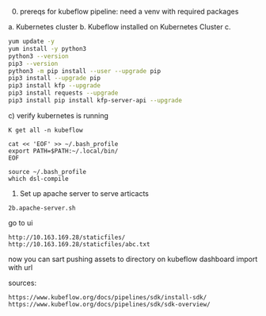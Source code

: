 0. prereqs for kubeflow pipeline: need a venv with required packages

a. Kubernetes cluster
b. Kubeflow installed on Kubernetes Cluster
c. 

```bash
yum update -y
yum install -y python3
python3 --version
pip3 --version
python3 -m pip install --user --upgrade pip
pip3 install --upgrade pip
pip3 install kfp --upgrade
pip3 install requests --upgrade
pip3 install pip install kfp-server-api --upgrade
```

c) verify kubernetes is running
```
K get all -n kubeflow
```
```
cat << 'EOF' >> ~/.bash_profile
export PATH=$PATH:~/.local/bin/
EOF

source ~/.bash_profile
which dsl-compile
```

1. Set up apache server to serve articacts
```
2b.apache-server.sh
```

go to ui
```
http://10.163.169.28/staticfiles/
http://10.163.169.28/staticfiles/abc.txt
```
now you can sart pushing assets to directory
on kubeflow dashboard import with url


sources:
```
https://www.kubeflow.org/docs/pipelines/sdk/install-sdk/
https://www.kubeflow.org/docs/pipelines/sdk/sdk-overview/
```


